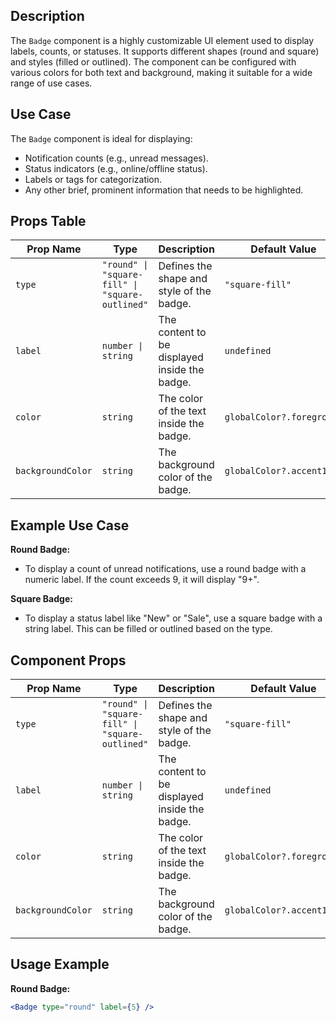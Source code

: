 ## Description
The `Badge` component is a highly customizable UI element used to display labels, counts, or statuses. It supports different shapes (round and square) and styles (filled or outlined). The component can be configured with various colors for both text and background, making it suitable for a wide range of use cases.

## Use Case
The `Badge` component is ideal for displaying:
- Notification counts (e.g., unread messages).
- Status indicators (e.g., online/offline status).
- Labels or tags for categorization.
- Any other brief, prominent information that needs to be highlighted.

## Props Table

| Prop Name        | Type                                    | Description                                                         | Default Value             | Required |
|------------------|-----------------------------------------|---------------------------------------------------------------------|---------------------------|----------|
| `type`           | `"round" \| "square-fill" \| "square-outlined"` | Defines the shape and style of the badge.                            | `"square-fill"`           | No       |
| `label`          | `number \| string`                      | The content to be displayed inside the badge.                        | `undefined`               | Yes      |
| `color`          | `string`                                | The color of the text inside the badge.                              | `globalColor?.foreground` | No       |
| `backgroundColor`| `string`                                | The background color of the badge.                                   | `globalColor?.accent100`  | No       |

## Example Use Case

**Round Badge:**
- To display a count of unread notifications, use a round badge with a numeric label. If the count exceeds 9, it will display "9+".

**Square Badge:**
- To display a status label like "New" or "Sale", use a square badge with a string label. This can be filled or outlined based on the type.

## Component Props

| Prop Name        | Type                                    | Description                                                         | Default Value             | Required |
|------------------|-----------------------------------------|---------------------------------------------------------------------|---------------------------|----------|
| `type`           | `"round" \| "square-fill" \| "square-outlined"` | Defines the shape and style of the badge.                            | `"square-fill"`           | No       |
| `label`          | `number \| string`                      | The content to be displayed inside the badge.                        | `undefined`               | Yes      |
| `color`          | `string`                                | The color of the text inside the badge.                              | `globalColor?.foreground` | No       |
| `backgroundColor`| `string`                                | The background color of the badge.                                   | `globalColor?.accent100`  | No       |

## Usage Example

**Round Badge:**
```jsx
<Badge type="round" label={5} />
